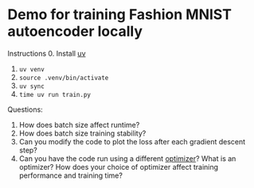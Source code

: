 # Demo for training Fashion MNIST autoencoder locally

Instructions
0. Install [uv](https://docs.astral.sh/uv/)
1. `uv venv`
2. `source .venv/bin/activate` 
3. `uv sync`
4. `time uv run train.py`

Questions:
1. How does batch size affect runtime?
2. How does batch size training stability?
3. Can you modify the code to plot the loss after each gradient descent step?
4. Can you have the code run using a different [optimizer](https://ml-explore.github.io/mlx/build/html/python/optimizers.html#)? What is an optimizer? How does your choice of optimizer affect training performance and training time?

